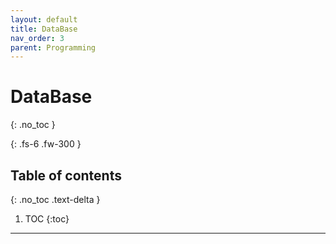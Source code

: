 ```yaml
---
layout: default
title: DataBase
nav_order: 3
parent: Programming
---
```


# DataBase
{: .no_toc }

{: .fs-6 .fw-300 }

## Table of contents
{: .no_toc .text-delta }

1. TOC
{:toc}

---